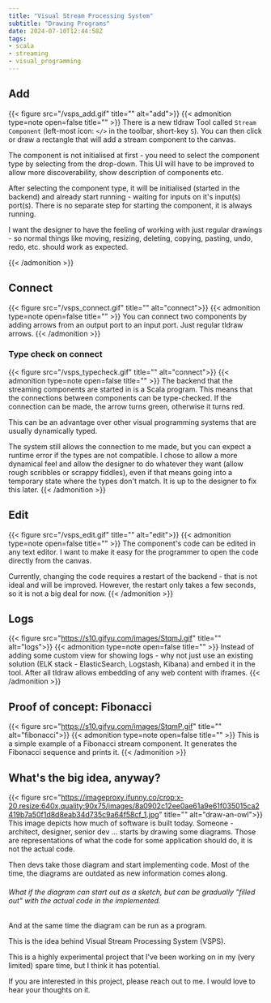 ```yaml
---
title: "Visual Stream Processing System"
subtitle: "Drawing Programs"
date: 2024-07-10T12:44:58Z
tags:
- scala
- streaming
- visual_programming
---
```


## Add
{{< figure src="/vsps_add.gif" title="" alt="add">}}
{{< admonition type=note open=false title="" >}}
There is a new tldraw Tool called `Stream Component` (left-most icon: `</>` in the toolbar, short-key `S`). You can then click or draw a rectangle that will add a stream component to the canvas.

The component is not initialised at first - you need to select the component type by selecting from the drop-down. This UI will have to be improved to allow more discoverability, show description of components etc.

After selecting the component type, it will be initialised (started in the backend) and already start running - waiting for inputs on it's input(s) port(s). There is no separate step for starting the component, it is always running.  

I want the designer to have the feeling of working with just regular drawings - so normal things like moving, resizing, deleting, copying, pasting, undo, redo, etc. should work as expected.

{{< /admonition >}}

## Connect
{{< figure src="/vsps_connect.gif" title="" alt="connect">}}
{{< admonition type=note open=false title="" >}}
You can connect two components by adding arrows from an output port to an input port. Just regular tldraw arrows.
{{< /admonition >}}

### Type check on connect
{{< figure src="/vsps_typecheck.gif" title="" alt="connect">}}
{{< admonition type=note open=false title="" >}}
The backend that the streaming components are started in is a Scala program. This means that the connections between components can be type-checked. If the connection can be made, the arrow turns green, otherwise it turns red.

This can be an advantage over other visual programming systems that are usually dynamically typed. 

The system still allows the connection to me made, but you can expect a runtime error if the types are not compatible.
I chose to allow a more dynamical feel and allow the designer to do whatever they want (allow rough scribbles or scrappy fiddles), 
even if that means going into a temporary state where the types don't match. 
It is up to the designer to fix this later. 
{{< /admonition >}}

## Edit
{{< figure src="/vsps_edit.gif" title="" alt="edit">}}
{{< admonition type=note open=false title="" >}}
The component's code can be edited in any text editor.
I want to make it easy for the programmer to open the code directly from the canvas.

Currently, changing the code requires a restart of the backend - that is not ideal and will be improved. 
However, the restart only takes a few seconds, so it is not a big deal for now.
{{< /admonition >}}

## Logs
{{< figure src="https://s10.gifyu.com/images/StqmJ.gif" title="" alt="logs">}}
{{< admonition type=note open=false title="" >}}
Instead of adding some custom view for showing logs - why not just use an existing solution (ELK stack - ElasticSearch, Logstash, Kibana) and embed it in the tool.
After all tldraw allows embedding of any web content with iframes.
{{< /admonition >}}

## Proof of concept: Fibonacci
{{< figure src="https://s10.gifyu.com/images/StqmP.gif" title="" alt="fibonacci">}}
{{< admonition type=note open=false title="" >}}
This is a simple example of a Fibonacci stream component. It generates the Fibonacci sequence and prints it.
{{< /admonition >}}

## What's the big idea, anyway?
{{< figure src="https://imageproxy.ifunny.co/crop:x-20,resize:640x,quality:90x75/images/8a0902c12ee0ae61a9e61f035015ca2419b7a50f1d8d8eab34d735c9a64f58cf_1.jpg" title="" alt="draw-an-owl">}}
This image depicts how much of software is built today. Someone - architect, designer, senior dev ... starts by drawing some diagrams.
Those are representations of what the code for some application should do, it is not the actual code.

Then devs take those diagram and start implementing code. Most of the time, the diagrams are outdated as new information comes along.

###### What if the diagram can start out as a sketch, but can be gradually "filled out" with the actual code in the implemented.

And at the same time the diagram can be run as a program.

This is the idea behind Visual Stream Processing System (VSPS).

This is a highly experimental project that I've been working on in my (very limited) spare time, but I think it has potential.

If you are interested in this project, please reach out to me. I would love to hear your thoughts on it.
